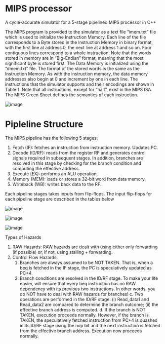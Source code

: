 # MIPS processor
 A cycle-accurate simulator for a 5-stage pipelined MIPS processor in C++

The MIPS program is provided to the simulator as a text file “imem.txt” file which is used to initialize the Instruction Memory. Each line of the file corresponds to a Byte stored in the Instruction Memory in binary format, with the first line at address 0, the next line at address 1 and so on. Four contiguous lines correspond to a whole instruction. Note that the words stored in memory are in “Big-Endian” format, meaning that the most significant byte is stored first.
The Data Memory is initialized using the “dmem.txt” file. The format of the stored words is the same as the Instruction Memory. As with the instruction memory, the data memory addresses also begin at 0 and increment by one in each line.
The instructions that the simulator supports and their encodings are shown in Table 1. Note that all instructions, except for “halt”, exist in the MIPS ISA. The MIPS Green Sheet defines the semantics of each instruction. 


![image](https://user-images.githubusercontent.com/63943580/99158562-1bece700-26a2-11eb-8e02-caed9956642b.png)


# Pipleline Structure

The MIPS pipeline has the following 5 stages:
1. Fetch (IF): fetches an instruction from instruction memory. Updates PC.
2. Decode (ID/RF): reads from the register RF and generates control signals required in
subsequent stages. In addition, branches are resolved in this stage by checking for the
branch condition and computing the effective address.
3. Execute (EX): performs an ALU operation.
4. Memory (MEM): loads or stores a 32-bit word from data memory.
5. Writeback (WB): writes back data to the RF.

Each pipeline stages takes inputs from flip-flops. The input flip-flops for each pipeline stage are
described in the tables below

![image](https://user-images.githubusercontent.com/63943580/99158592-62424600-26a2-11eb-81fa-1749032e5b95.png)

![image](https://user-images.githubusercontent.com/63943580/99158603-830a9b80-26a2-11eb-8e70-735b30d370bd.png)

![image](https://user-images.githubusercontent.com/63943580/99158609-8ef65d80-26a2-11eb-882f-788e2e5517b3.png)


Types of Hazards
1. RAW Hazards: RAW hazards are dealt with using either only forwarding (if possible) or,
if not, using stalling + forwarding. 
2. Control Flow Hazards:
    1. Branches are always assumed to be NOT TAKEN. That is, when a beq is fetched
in the IF stage, the PC is speculatively updated as PC+4.
    2. Branch conditions are resolved in the ID/RF stage. To make your life easier,
will ensure that every beq instruction has no RAW dependency with its
previous two instructions. In other words, you do NOT have to deal with
RAW hazards for branches!
c. Two operations are performed in the ID/RF stage: (i) Read_data1 and
Read_data2 are compared to determine the branch outcome; (ii) the effective
branch address is computed.
d. If the branch is NOT TAKEN, execution proceeds normally. However, if the
branch is TAKEN, the speculatively fetched instruction from PC+4 is quashed in
its ID/RF stage using the nop bit and the next instruction is fetched from the
effective branch address. Execution now proceeds normally.
